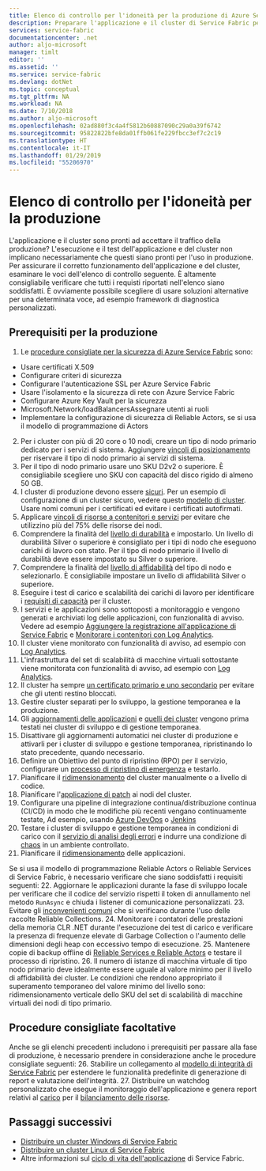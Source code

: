 ```yaml
---
title: Elenco di controllo per l'idoneità per la produzione di Azure Service Fabric | Microsoft Docs
description: Preparare l'applicazione e il cluster di Service Fabric per la produzione seguendo le procedure consigliate.
services: service-fabric
documentationcenter: .net
author: aljo-microsoft
manager: timlt
editor: ''
ms.assetid: ''
ms.service: service-fabric
ms.devlang: dotNet
ms.topic: conceptual
ms.tgt_pltfrm: NA
ms.workload: NA
ms.date: 7/10/2018
ms.author: aljo-microsoft
ms.openlocfilehash: 02ad880f3c4a4f5812b60887090c29a0a39f6742
ms.sourcegitcommit: 95822822bfe8da01ffb061fe229fbcc3ef7c2c19
ms.translationtype: HT
ms.contentlocale: it-IT
ms.lasthandoff: 01/29/2019
ms.locfileid: "55206970"
---
```

# <a name="production-readiness-checklist"></a>Elenco di controllo per l'idoneità per la produzione

L'applicazione e il cluster sono pronti ad accettare il traffico della produzione? L'esecuzione e il test dell'applicazione e del cluster non implicano necessariamente che questi siano pronti per l'uso in produzione. Per assicurare il corretto funzionamento dell'applicazione e del cluster, esaminare le voci dell'elenco di controllo seguente. È altamente consigliabile verificare che tutti i requisti riportati nell'elenco siano soddisfatti. È ovviamente possibile scegliere di usare soluzioni alternative per una determinata voce, ad esempio framework di diagnostica personalizzati.


## <a name="pre-requisites-for-production"></a>Prerequisiti per la produzione
1. Le [procedure consigliate per la sicurezza di Azure Service Fabric](https://docs.microsoft.com/azure/security/azure-service-fabric-security-best-practices) sono: 
* Usare certificati X.509
* Configurare criteri di sicurezza
* Configurare l'autenticazione SSL per Azure Service Fabric
* Usare l'isolamento e la sicurezza di rete con Azure Service Fabric
* Configurare Azure Key Vault per la sicurezza
* Microsoft.Network/loadBalancersAssegnare utenti ai ruoli
* Implementare la configurazione di sicurezza di Reliable Actors, se si usa il modello di programmazione di Actors
2. Per i cluster con più di 20 core o 10 nodi, creare un tipo di nodo primario dedicato per i servizi di sistema. Aggiungere [vincoli di posizionamento](service-fabric-cluster-resource-manager-advanced-placement-rules-placement-policies.md) per riservare il tipo di nodo primario ai servizi di sistema.
3. Per il tipo di nodo primario usare uno SKU D2v2 o superiore. È consigliabile scegliere uno SKU con capacità del disco rigido di almeno 50 GB.
4. I cluster di produzione devono essere [sicuri](service-fabric-cluster-security.md). Per un esempio di configurazione di un cluster sicuro, vedere questo [modello di cluster](https://github.com/Azure-Samples/service-fabric-cluster-templates/tree/master/7-VM-Windows-3-NodeTypes-Secure-NSG). Usare nomi comuni per i certificati ed evitare i certificati autofirmati.
5. Applicare [vincoli di risorse a contenitori e servizi](service-fabric-resource-governance.md) per evitare che utilizzino più del 75% delle risorse dei nodi. 
6. Comprendere la finalità del [livello di durabilità](service-fabric-cluster-capacity.md#the-durability-characteristics-of-the-cluster) e impostarlo. Un livello di durabilità Silver o superiore è consigliato per i tipi di nodo che eseguono carichi di lavoro con stato. Per il tipo di nodo primario il livello di durabilità deve essere impostato su Silver o superiore.
7. Comprendere la finalità del [livello di affidabilità](service-fabric-cluster-capacity.md#the-reliability-characteristics-of-the-cluster) del tipo di nodo e selezionarlo. È consigliabile impostare un livello di affidabilità Silver o superiore.
8. Eseguire i test di carico e scalabilità dei carichi di lavoro per identificare i [requisiti di capacità](service-fabric-cluster-capacity.md) per il cluster. 
9. I servizi e le applicazioni sono sottoposti a monitoraggio e vengono generati e archiviati log delle applicazioni, con funzionalità di avviso. Vedere ad esempio [Aggiungere la registrazione all'applicazione di Service Fabric](service-fabric-how-to-diagnostics-log.md) e [Monitorare i contenitori con Log Analytics](service-fabric-diagnostics-oms-containers.md).
10. Il cluster viene monitorato con funzionalità di avviso, ad esempio con [Log Analytics](service-fabric-diagnostics-event-analysis-oms.md). 
11. L'infrastruttura del set di scalabilità di macchine virtuali sottostante viene monitorata con funzionalità di avviso, ad esempio con [Log Analytics](service-fabric-diagnostics-oms-agent.md).
12. Il cluster ha sempre [un certificato primario e uno secondario](service-fabric-cluster-security-update-certs-azure.md) per evitare che gli utenti restino bloccati.
13. Gestire cluster separati per lo sviluppo, la gestione temporanea e la produzione. 
14. Gli [aggiornamenti delle applicazioni](service-fabric-application-upgrade.md) e [quelli dei cluster](service-fabric-tutorial-upgrade-cluster.md) vengono prima testati nei cluster di sviluppo e di gestione temporanea. 
15. Disattivare gli aggiornamenti automatici nei cluster di produzione e attivarli per i cluster di sviluppo e gestione temporanea, ripristinando lo stato precedente, quando necessario. 
16. Definire un Obiettivo del punto di ripristino (RPO) per il servizio, configurare un [processo di ripristino di emergenza](service-fabric-disaster-recovery.md) e testarlo.
17. Pianificare il [ridimensionamento](service-fabric-cluster-scaling.md) del cluster manualmente o a livello di codice.
18. Pianificare l'[applicazione di patch](service-fabric-patch-orchestration-application.md) ai nodi del cluster. 
19. Configurare una pipeline di integrazione continua/distribuzione continua (CI/CD) in modo che le modifiche più recenti vengano continuamente testate, Ad esempio, usando [Azure DevOps](service-fabric-tutorial-deploy-app-with-cicd-vsts.md) o [Jenkins](service-fabric-cicd-your-linux-applications-with-jenkins.md)
20. Testare i cluster di sviluppo e gestione temporanea in condizioni di carico con il [servizio di analisi degli errori](service-fabric-testability-overview.md) e indurre una condizione di [chaos](service-fabric-controlled-chaos.md) in un ambiente controllato. 
21. Pianificare il [ridimensionamento](service-fabric-concepts-scalability.md) delle applicazioni. 


Se si usa il modello di programmazione Reliable Actors o Reliable Services di Service Fabric, è necessario verificare che siano soddisfatti i requisiti seguenti:
22. Aggiornare le applicazioni durante la fase di sviluppo locale per verificare che il codice del servizio rispetti il token di annullamento nel metodo `RunAsync` e chiuda i listener di comunicazione personalizzati.
23. Evitare gli [inconvenienti comuni](service-fabric-work-with-reliable-collections.md) che si verificano durante l'uso delle raccolte Reliable Collections.
24. Monitorare i contatori delle prestazioni della memoria CLR .NET durante l'esecuzione dei test di carico e verificare la presenza di frequenze elevate di Garbage Collection o l'aumento delle dimensioni degli heap con eccessivo tempo di esecuzione.
25. Mantenere copie di backup offline di [Reliable Services e Reliable Actors](service-fabric-reliable-services-backup-restore.md) e testare il processo di ripristino.
26. Il numero di istanze di macchina virtuale di tipo nodo primario deve idealmente essere uguale al valore minimo per il livello di affidabilità dei cluster. Le condizioni che rendono appropriato il superamento temporaneo del valore minimo del livello sono: ridimensionamento verticale dello SKU del set di scalabilità di macchine virtuali dei nodi di tipo primario.

## <a name="optional-best-practices"></a>Procedure consigliate facoltative

Anche se gli elenchi precedenti includono i prerequisiti per passare alla fase di produzione, è necessario prendere in considerazione anche le procedure consigliate seguenti:
26. Stabilire un collegamento al [modello di integrità di Service Fabric](service-fabric-health-introduction.md) per estendere le funzionalità predefinite di generazione di report e valutazione dell'integrità.
27. Distribuire un watchdog personalizzato che esegue il monitoraggio dell'applicazione e genera report relativi al [carico](service-fabric-cluster-resource-manager-metrics.md) per il [bilanciamento delle risorse](service-fabric-cluster-resource-manager-balancing.md). 


## <a name="next-steps"></a>Passaggi successivi
* [Distribuire un cluster Windows di Service Fabric](service-fabric-tutorial-create-vnet-and-windows-cluster.md)
* [Distribuire un cluster Linux di Service Fabric](service-fabric-tutorial-create-vnet-and-linux-cluster.md)
* Altre informazioni sul [ciclo di vita dell'applicazione](service-fabric-application-lifecycle.md) di Service Fabric.
